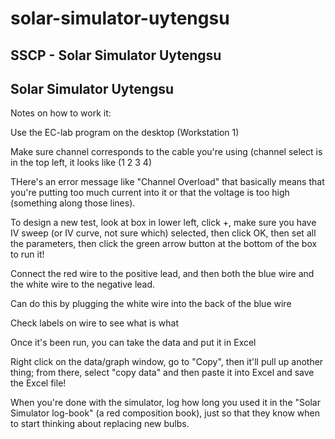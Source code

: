 # solar-simulator-uytengsu

## SSCP - Solar Simulator Uytengsu

## Solar Simulator Uytengsu

Notes on how to work it:

&#x20;   Use the EC-lab program on the desktop (Workstation 1)

&#x20;   Make sure channel corresponds to the cable you're using (channel select is in the top left, it looks like (1 2 3 4)

&#x20;   THere's an error message like "Channel Overload" that basically means that you're putting too much current into it or that the voltage is too high (something along those lines).&#x20;

&#x20;   To design a new test, look at box in lower left, click +, make sure you have IV sweep (or IV curve, not sure which) selected, then click OK, then set all the parameters, then click the green arrow button at the bottom of the box to run it!

&#x20;   Connect the red wire to the positive lead, and then both the blue wire and the white wire to the negative lead.

&#x20;       Can do this by plugging the white wire into the back of the blue wire

&#x20;       Check labels on wire to see what is what

&#x20;   Once it's been run, you can take the data and put it in Excel

&#x20;       Right click on the data/graph window, go to "Copy", then it'll pull up another thing; from there, select "copy data" and then paste it into Excel and save the Excel file!

When you're done with the simulator, log how long you used it in the "Solar Simulator log-book" (a red composition book), just so that they know when to start thinking about replacing new bulbs.
